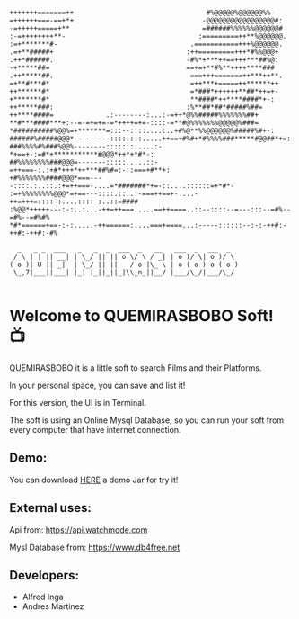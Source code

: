 
```

+++++++=======++                                 #%@@@@@%@@@@@@%%-              
=++++++===-==+*+                                -@@@@@@@@@@@@@@@@@#:            
-=+++++=====+**                                 =######%%%%%%@@@@@@#            
:-=++++++++**-                                 :=========++**%@@@@@@.           
:=+*******#-                                 .===========+++%@@@@@@.           
.=+**#####+                                 :++=========+++*#%%@@@+            
.++*######.                                 -#%*+***++==+++***##%@:            
-+*****##=                                  ==+=+**#%**++++****###             
.++*****##.                                  ===+++=======++***++**.            
=+**#***#*                                   =++***+=====++******++             
++******#*                                   =*###*++++++**##*++=+-             
+*******#*                                   **####*++****####*+-:              
++*****###:                                 :%**##*##*#####%##=                 
++****####=             .:--------:...:-=++*@%%#####%%%%%%%##+                  
**#***####***+:--=-=+=+=-=*++++=+=-::::-=**#@%%%%%%%@@@@@%###=                  
*##########%@@%=+*******=:::--::::....:..+#%@**%%@@@@@@%#####%#+-:              
######%#####@@@*---------::::::::.....++==+#%#+*#%%%%###*****#@@##*+=:          
###%%%%#%###%@@%--------::::::::....:-*+==+-:=#*+***********#@@@*++*+*#*-:      
##%%%%%%%%###@@@=-------:::::.....::-=++===-:.:+#*+++*++***##%#=:-::===+#**+:   
+#%%%%%%%####@@@*===----::::.:..::.:+=++===-....=*#######*+=-::....::::::=+*#*-
:=+%%%%%%%%@@@*=+==---::::.::..:-===++==+-....-++=+++=::::-:....::::-:..::=####
:%@@*+++++---:-:..:...-++=++===.....==++====..::--::::--=---:::--=#%--=#%--=#%#%
*#*======+==-:-:.....-++======:....===+====...:-----::::::--:-:-++#:-++#:-++#:-#%

  _   _ _  ___   _   _  _  ___  _   __   ___  _  ___  _  
 / \ | | || __| | \_/ || || o \/ \ / _| | o )/ \| o )/ \ 
( o )| U || _|  | \_/ || ||   / o |\_ \ | o ( o ) o ( o )
 \_,7|___||___| |_| |_||_||_|\\_n_||__/ |___/\_/|___/\_/ 
                                                         
```

# Welcome to QUEMIRASBOBO Soft! :tv:

QUEMIRASBOBO it is a little soft to search Films and their Platforms.

In your personal space, you can save and list it!

For this version, the UI is in Terminal.

The soft is using an Online Mysql Database, so you can run your soft from every computer that have internet connection.

## Demo:

You can download <a href="https://drive.google.com/file/d/11QHAcIlKWygH3RgMNAK1slPGNfTqY350/view?usp=sharing">HERE</a> a demo Jar for try it!


## External uses:

Api from: <a href="https://api.watchmode.com/">https://api.watchmode.com</a>

Mysl Database from: <a href="https://www.db4free.net/">https://www.db4free.net</a>

## Developers:

- Alfred Inga
- Andres Martinez